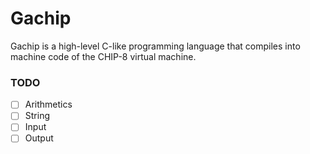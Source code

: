 # Gachip
Gachip is a high-level C-like programming language that compiles into machine code of the CHIP-8 virtual machine.

### TODO

- [ ] Arithmetics
- [ ] String
- [ ] Input
- [ ] Output
